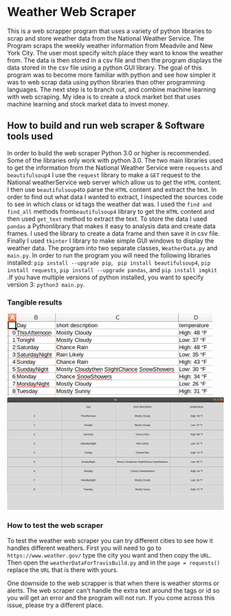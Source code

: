 
# Weather Web Scraper

This is a web scrapper program that uses a variety of python libraries to scrap
and store weather data from the National Weather Service. The Program scraps
the weekly weather information from Meadvile and New York City. The user most
specify witch place they want to know the weather from. The data is then stored
in a csv file and then the program displays the data stored in the csv file
using a python GUI library. The goal of this program was to become more familiar
with python and see how simpler it was to web scrap data using python libraries
than other programming languages. The next step is to branch out, and combine
machine learning with web scraping. My idea is to create a stock market bot that
uses machine learning and stock market data to invest money.

## How to build and run web scraper & Software tools used

In order to build the web scraper Python 3.0 or higher is recommended. Some
of the libraries only work with python 3.0. The two main libraries used to get
the information from the National Weather Service were `requests` and
`beautifulsoup4` I use the `request` library to make a `GET` request to the
National weatherService web server which allow us to get the `HTML` content. I
then use `beautifulsoup4`to parse the `HTML` content and extract the text. In
order to find out what data I wanted to extract, I inspected the sources code to
see in which class or id tags the weather dat was. I used the `find and find_all`
 methods from`beautifulsoup4` library to get the `HTML` content and then used
`get_text` method to extract the text. To store the data I used `pandas` a
Pythonlibrary that makes it easy to analysis data and create data frames. I
used the library to create a data frame and then save it in csv file. Finally
I used `tkinter` I library to make simple GUI windows to display the weather
data. The program into two separate classes, `WeatherData.py` and `main.py`. In
order to run the program you will need the following libraries installed:
`pip install --upgrade pip`, ` pip install beautifulsoup4`,
`pip install requests`, `pip install --upgrade pandas`, and `pip install imgkit`
.If you have multiple versions of python installed, you want to specify
version 3: `python3 main.py`.

### Tangible results

![CSV](/build/csv.png)
![GUI](/build/GUI.png)

### How to test the web scraper

To test the weather web scraper you can try different cities to see how it
handles different weathers. First you will need to go to
`https://www.weather.gov/` type the city you want and then copy the `URL`.
Then open the `weatherDataForTravisBuild.py` and in the `page = requests()`
replace the `URL` that is there with yours.

One downside to the web scrapper is that when there is weather storms or alerts.
The web scraper can't handle the extra text around the tags or id so you will
get an error and the program will not run. If you come across this issue, please
try a different place.
